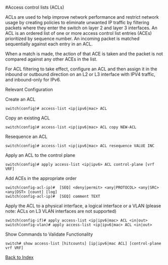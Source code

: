 #Access control lists (ACLs)

ACLs are used to help improve network performance and restrict network usage by creating policies to eliminate unwanted IP traffic by filtering packets where they enter the switch on layer 2 and layer 3 interfaces. An ACL is an ordered list of one or more access control list entries (ACEs) prioritized by sequence number. An incoming packet is matched sequentially against each entry in an ACL. 

When a match is made, the action of that ACE is taken and the packet is not compared against any other ACEs in the list. 

For ACL filtering to take effect, configure an ACL and then assign it in the inbound or outbound direction on an L2 or L3 interface with IPV4 traffic, and inbound-only for IPv6. 


Relevant Configuration 

Create an ACL 

```
switch(config)# access-list <ip|ipv6|mac> ACL
```

Copy an existing ACL 

```
switch(config)# access-list <ip|ipv6|mac> ACL copy NEW-ACL
```

Resequence an ACL 

```
switch(config)# access-list <ip|ipv6|mac> ACL resequence VALUE INC
```

Apply an ACL to the control plane 

```
switch(config)# apply access-list <ip|ipv6> ACL control-plane [vrf VRF]
```

Add ACEs in the appropriate order 

```
switch(config-acl-ip)#  [SEQ] <deny|permit> <any|PROTOCOL> <any|SRC> <any|DST> [count] [log]
switch(config-acl-ip)#  [SEQ] comment TEXT
```

Apply the ACL to a physical interface, a logical interface or a VLAN (please note: ACLs on L3 VLAN interfaces are not supported) 

```
switch(config-if)# apply access-list <ip|ipv6|mac> ACL <in|out>
switch(config-vlan)# apply access-list <ip|ipv6|mac> ACL <in|out>
```

Show Commands to Validate Functionality 

```
switch# show access-list [hitcounts] [ip|ipv6|mac ACL] [control-plane vrf VRF]
```

[Back to Index](./index.md)